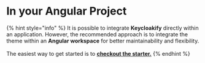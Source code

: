 # In your Angular Project

{% hint style="info" %}
It is possible to integrate **Keycloakify** directly within an application. However, the recommended approach is to integrate the theme within an **Angular workspace** for better maintainability and flexibility.\
\
The easiest way to get started is to [**checkout the starter.**](https://github.com/keycloakify/keycloakify-starter-angular-vite)
{% endhint %}

